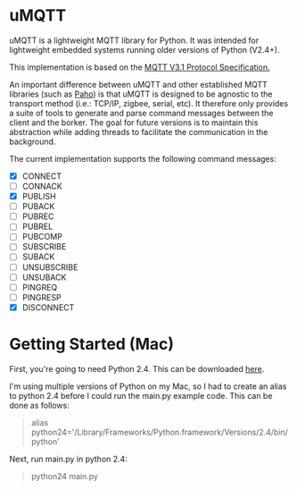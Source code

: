 # uMQTT

uMQTT is a lightweight MQTT library for Python. It was intended for lightweight embedded systems running older versions of Python (V2.4+).

This implementation is based on the [MQTT V3.1 Protocol Specification.](http://public.dhe.ibm.com/software/dw/webservices/ws-mqtt/mqtt-v3r1.html)

An important difference between uMQTT and other established MQTT libraries (such as [Paho](https://eclipse.org/paho/)) is that uMQTT is designed to be agnostic to the transport method (i.e.: TCP/IP, zigbee, serial, etc). It therefore only provides a suite of tools to generate and parse command messages between the client and the borker. The goal for future versions is to maintain this abstraction while adding threads to facilitate the communication in the background.

The current implementation supports the following command messages:

- [X] CONNECT
- [ ] CONNACK
- [X] PUBLISH
- [ ] PUBACK
- [ ] PUBREC
- [ ] PUBREL
- [ ] PUBCOMP
- [ ] SUBSCRIBE
- [ ] SUBACK
- [ ] UNSUBSCRIBE
- [ ] UNSUBACK
- [ ] PINGREQ
- [ ] PINGRESP
- [X] DISCONNECT

# Getting Started (Mac)

First, you're going to need Python 2.4. This can be downloaded [here](https://www.python.org/ftp/python/2.4.3/Universal-MacPython-2.4.3-2006-04-07.dmg).

I'm using multiple versions of Python on my Mac, so I had to create an alias to python 2.4 before I could run the main.py example code. This can be done as follows:

> alias python24='/Library/Frameworks/Python.framework/Versions/2.4/bin/python'

Next, run main.py in python 2.4:

> python24 main.py

